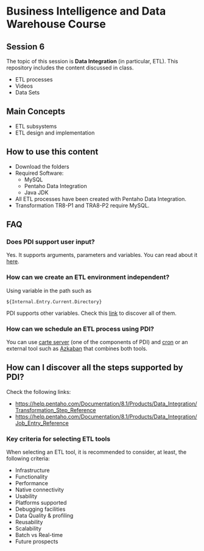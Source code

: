 # Business Intelligence and Data Warehouse Course

## Session 6

The topic of this session is **Data Integration** (in particular, ETL). This repository includes the content discussed in class.

  - ETL processes
  - Videos
  - Data Sets

## Main Concepts

  - ETL subsystems
  - ETL design and implementation

## How to use this content

  - Download the folders
  - Required Software:
	  - MySQL
	  - Pentaho Data Integration
	  - Java JDK
  - All ETL processes have been created with Pentaho Data Integration.
  - Transformation TR8-P1 and TRA8-P2 require MySQL.
  
## FAQ

### Does PDI support user input?

Yes. It supports arguments, parameters and variables. You can read about it [here](https://help.pentaho.com/Documentation/8.0/Products/Data_Integration/Data_Integration_Perspective/050).

### How can we create an ETL environment independent?

Using variable in the path such as

``` 
${Internal.Entry.Current.Directory}
``` 

PDI supports other variables. Check this [link](https://help.pentaho.com/Documentation/8.1/Products/Data_Integration/Data_Integration_Perspective/Run_Modifiers/Variables) to discover all of them.

### How can we schedule an ETL process using PDI?

You can use [carte server](https://help.pentaho.com/Documentation/8.1/Products/Data_Integration/Carte_Clusters) (one of the components of PDI) and [cron](https://en.wikipedia.org/wiki/Cron) or an external tool such as [Azkaban](https://azkaban.github.io/) that combines both tools.

## How can I discover all the steps supported by PDI?

Check the following links:

- https://help.pentaho.com/Documentation/8.1/Products/Data_Integration/Transformation_Step_Reference
- https://help.pentaho.com/Documentation/8.1/Products/Data_Integration/Job_Entry_Reference

### Key criteria for selecting ETL tools

When selecting an ETL tool, it is recommended to consider, at least, the following criteria: 

 - Infrastructure
 - Functionality
 - Performance
 - Native connectivity
 - Usability
 - Platforms supported
 - Debugging facilities
 - Data Quality & profiling
 - Reusability
 - Scalability
 - Batch vs Real-time
 - Future prospects
